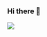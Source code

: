 ### Hi there 👋


<img src="https://github-readme-stats.vercel.app/api?username=trillerm&&show_icons=true&title_color=ffffff&icon_color=2c8243&text_color=bfdcf5&bg_color=282829&count_private=true">
